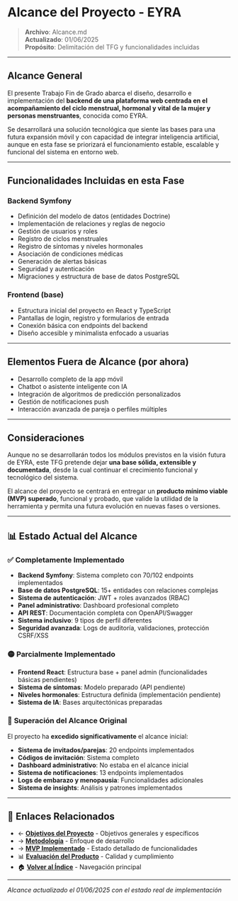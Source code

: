# Alcance del Proyecto - EYRA

> **Archivo**: Alcance.md  
> **Actualizado**: 01/06/2025  
> **Propósito**: Delimitación del TFG y funcionalidades incluidas  

---

## Alcance General

El presente Trabajo Fin de Grado abarca el diseño, desarrollo e implementación del **backend de una plataforma web centrada en el acompañamiento del ciclo menstrual, hormonal y vital de la mujer y personas menstruantes**, conocida como EYRA.

Se desarrollará una solución tecnológica que siente las bases para una futura expansión móvil y con capacidad de integrar inteligencia artificial, aunque en esta fase se priorizará el funcionamiento estable, escalable y funcional del sistema en entorno web.

---

## Funcionalidades Incluidas en esta Fase

###  Backend Symfony

- Definición del modelo de datos (entidades Doctrine)
- Implementación de relaciones y reglas de negocio
- Gestión de usuarios y roles
- Registro de ciclos menstruales
- Registro de síntomas y niveles hormonales
- Asociación de condiciones médicas
- Generación de alertas básicas
- Seguridad y autenticación
- Migraciones y estructura de base de datos PostgreSQL

###  Frontend (base)

- Estructura inicial del proyecto en React y TypeScript
- Pantallas de login, registro y formularios de entrada
- Conexión básica con endpoints del backend
- Diseño accesible y minimalista enfocado a usuarias

---

## Elementos Fuera de Alcance (por ahora)

- Desarrollo completo de la app móvil
- Chatbot o asistente inteligente con IA
- Integración de algoritmos de predicción personalizados
- Gestión de notificaciones push
- Interacción avanzada de pareja o perfiles múltiples

---

## Consideraciones

Aunque no se desarrollarán todos los módulos previstos en la visión futura de EYRA, este TFG pretende dejar **una base sólida, extensible y documentada**, desde la cual continuar el crecimiento funcional y tecnológico del sistema.

El alcance del proyecto se centrará en entregar un **producto mínimo viable (MVP) superado**, funcional y probado, que valide la utilidad de la herramienta y permita una futura evolución en nuevas fases o versiones.

---

## 📊 Estado Actual del Alcance

### ✅ **Completamente Implementado**
- **Backend Symfony**: Sistema completo con 70/102 endpoints implementados
- **Base de datos PostgreSQL**: 15+ entidades con relaciones complejas
- **Sistema de autenticación**: JWT + roles avanzados (RBAC)
- **Panel administrativo**: Dashboard profesional completo
- **API REST**: Documentación completa con OpenAPI/Swagger
- **Sistema inclusivo**: 9 tipos de perfil diferentes
- **Seguridad avanzada**: Logs de auditoría, validaciones, protección CSRF/XSS

### 🟡 **Parcialmente Implementado**
- **Frontend React**: Estructura base + panel admin (funcionalidades básicas pendientes)
- **Sistema de síntomas**: Modelo preparado (API pendiente)
- **Niveles hormonales**: Estructura definida (implementación pendiente)
- **Sistema de IA**: Bases arquitectónicas preparadas

### 🎯 **Superación del Alcance Original**
El proyecto ha **excedido significativamente** el alcance inicial:
- **Sistema de invitados/parejas**: 20 endpoints implementados
- **Códigos de invitación**: Sistema completo
- **Dashboard administrativo**: No estaba en el alcance inicial
- **Sistema de notificaciones**: 13 endpoints implementados
- **Logs de embarazo y menopausia**: Funcionalidades adicionales
- **Sistema de insights**: Análisis y patrones implementados

---

## 🔗 Enlaces Relacionados

- ← **[Objetivos del Proyecto](./Objetivos.md)** - Objetivos generales y específicos
- → **[Metodología](./Metodología.md)** - Enfoque de desarrollo
- → **[MVP Implementado](./MVP.md)** - Estado detallado de funcionalidades
- 📊 **[Evaluación del Producto](../05_Resultados/Evaluacion_Producto.md)** - Calidad y cumplimiento
- 🏠 **[Volver al Índice](../00_Indice/README.md)** - Navegación principal

---

*Alcance actualizado el 01/06/2025 con el estado real de implementación*

<!-- ! 01/06/2025 - Actualización del alcance con estado real y superación de objetivos iniciales -->

